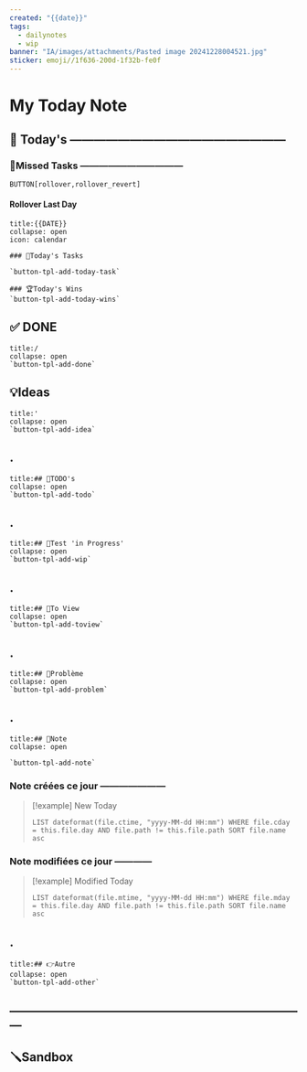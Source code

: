 ```yaml
---
created: "{{date}}"
tags:
  - dailynotes
  - wip
banner: "IA/images/attachments/Pasted image 20241228004521.jpg"
sticker: emoji//1f636-200d-1f32b-fe0f
---
```

# My Today Note

## 📅 Today's ——————————————————

### 🥷Missed Tasks ———————————

`BUTTON[rollover,rollover_revert]`
#### Rollover Last Day

`````ad-cite
title:{{DATE}}
collapse: open
icon: calendar

### 🚀Today's Tasks 

`button-tpl-add-today-task` 

### 🏆Today's Wins
`button-tpl-add-today-wins` 
`````
## ✅ DONE 
`````ad-done
title:/
collapse: open
`button-tpl-add-done` 

`````
## 💡Ideas
`````ad-attention
title:'
collapse: open
`button-tpl-add-idea` 

`````
## .
`````ad-todo
title:## 📎TODO's
collapse: open
`button-tpl-add-todo` 

`````
## .
`````ad-warning
title:## 🧪Test 'in Progress'
collapse: open
`button-tpl-add-wip` 

`````
## .
`````ad-hint
title:## 👀To View
collapse: open
`button-tpl-add-toview` 

`````
## .
`````ad-bug
title:## 🚨Problème
collapse: open
`button-tpl-add-problem` 

`````
## .
`````ad-note
title:## 📝Note
collapse: open

`button-tpl-add-note` 

`````
### Note créées ce jour ———————
> [!example] New Today
> ```dataview
> LIST dateformat(file.ctime, "yyyy-MM-dd HH:mm") WHERE file.cday = this.file.day AND file.path != this.file.path SORT file.name asc
> ```
> 
### Note modifiées ce jour ————
> [!example] Modified Today
> ```dataview 
> LIST dateformat(file.mtime, "yyyy-MM-dd HH:mm") WHERE file.mday = this.file.day AND file.path != this.file.path SORT file.name asc
> ```
> 
## .
`````ad-tip
title:## 👉Autre
collapse: open
`button-tpl-add-other` 

`````

## —————————————————————————
## 🪛Sandbox 

